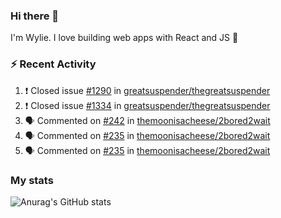 ### Hi there 👋

I'm Wylie. I love building web apps with React and JS :raised_hands: 


### :zap: Recent Activity

<!--START_SECTION:activity-->
1. ❗️ Closed issue [#1290](https://github.com/greatsuspender/thegreatsuspender/issues/1290) in [greatsuspender/thegreatsuspender](https://github.com/greatsuspender/thegreatsuspender)
2. ❗️ Closed issue [#1334](https://github.com/greatsuspender/thegreatsuspender/issues/1334) in [greatsuspender/thegreatsuspender](https://github.com/greatsuspender/thegreatsuspender)
3. 🗣 Commented on [#242](https://github.com/themoonisacheese/2bored2wait/issues/242) in [themoonisacheese/2bored2wait](https://github.com/themoonisacheese/2bored2wait)
4. 🗣 Commented on [#235](https://github.com/themoonisacheese/2bored2wait/issues/235) in [themoonisacheese/2bored2wait](https://github.com/themoonisacheese/2bored2wait)
5. 🗣 Commented on [#235](https://github.com/themoonisacheese/2bored2wait/issues/235) in [themoonisacheese/2bored2wait](https://github.com/themoonisacheese/2bored2wait)
<!--END_SECTION:activity-->

### My stats

![Anurag's GitHub stats](https://github-readme-stats.vercel.app/api?username=wylie39&count_private=true&show_icons=true&theme=vue-dark)


